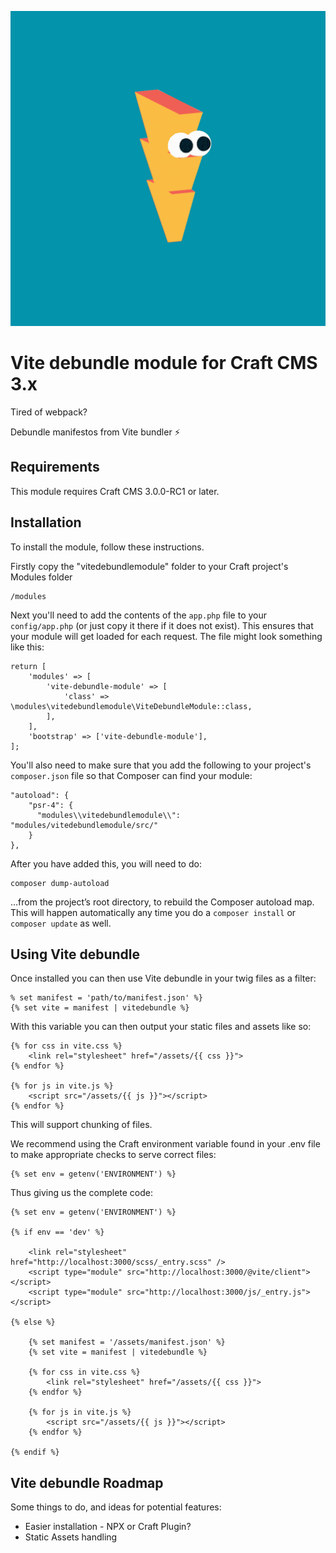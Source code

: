 ![Usain Bolt](bolt.gif)

# Vite debundle module for Craft CMS 3.x

Tired of webpack?

Debundle manifestos from Vite bundler ⚡️

## Requirements

This module requires Craft CMS 3.0.0-RC1 or later.

## Installation

To install the module, follow these instructions.

Firstly copy the "vitedebundlemodule" folder to your Craft project's Modules folder

```
/modules
```

Next you'll need to add the contents of the `app.php` file to your `config/app.php` (or just copy it there if it does not exist). This ensures that your module will get loaded for each request. The file might look something like this:
```
return [
    'modules' => [
        'vite-debundle-module' => [
            'class' => \modules\vitedebundlemodule\ViteDebundleModule::class,
        ],
    ],
    'bootstrap' => ['vite-debundle-module'],
];
```
You'll also need to make sure that you add the following to your project's `composer.json` file so that Composer can find your module:

    "autoload": {
        "psr-4": {
          "modules\\vitedebundlemodule\\": "modules/vitedebundlemodule/src/"
        }
    },

After you have added this, you will need to do:

    composer dump-autoload

 …from the project’s root directory, to rebuild the Composer autoload map. This will happen automatically any time you do a `composer install` or `composer update` as well.

## Using Vite debundle

Once installed you can then use Vite debundle in your twig files as a filter:

```
% set manifest = 'path/to/manifest.json' %}
{% set vite = manifest | vitedebundle %}
```

With this variable you can then output your static files and assets like so:

```
{% for css in vite.css %}
    <link rel="stylesheet" href="/assets/{{ css }}">
{% endfor %}

{% for js in vite.js %}
    <script src="/assets/{{ js }}"></script>
{% endfor %}
```

This will support chunking of files.

We recommend using the Craft environment variable found in your .env file to make appropriate checks to serve correct files:

```
{% set env = getenv('ENVIRONMENT') %}
```

Thus giving us the complete code:

```
{% set env = getenv('ENVIRONMENT') %}

{% if env == 'dev' %}

    <link rel="stylesheet" href="http://localhost:3000/scss/_entry.scss" />
    <script type="module" src="http://localhost:3000/@vite/client"></script>
    <script type="module" src="http://localhost:3000/js/_entry.js"></script>

{% else %}

    {% set manifest = '/assets/manifest.json' %}
    {% set vite = manifest | vitedebundle %}

    {% for css in vite.css %}
        <link rel="stylesheet" href="/assets/{{ css }}">
    {% endfor %}

    {% for js in vite.js %}
        <script src="/assets/{{ js }}"></script>
    {% endfor %}

{% endif %}
```

## Vite debundle Roadmap

Some things to do, and ideas for potential features:

* Easier installation - NPX or Craft Plugin?
* Static Assets handling
